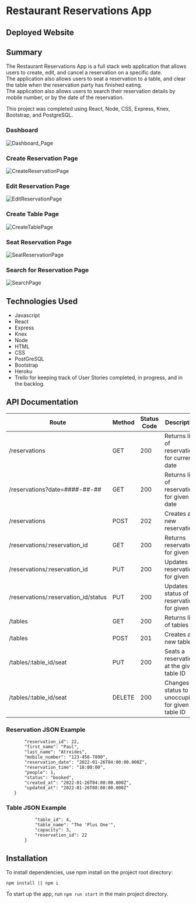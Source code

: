 # Restaurant Reservations App

## Deployed Website

## Summary
The Restaurant Reservations App is a full stack web application that allows users to create, edit, and cancel a reservation on a specific date.\
The application also allows users to seat a reservation to a table, and clear the table when the reservation party has finished eating.\
The application also allows users to search their reservation details by mobile number, or by the date of the reservation.

This project was completed using React, Node, CSS, Express, Knex, Bootstrap, and PostgreSQL.

### Dashboard
![Dashboard_Page](https://user-images.githubusercontent.com/89476020/151012814-8210af4b-e882-444d-9ea2-0c3cbde98e90.JPG)

### Create Reservation Page
![CreateReservationPage](https://user-images.githubusercontent.com/89476020/151012863-09a79523-7007-4429-b490-5ffe28e7df24.JPG)

### Edit Reservation Page
![EditReservationPage](https://user-images.githubusercontent.com/89476020/151012882-474ad242-84db-4309-9520-6663e6ee35cb.JPG)

### Create Table Page
![CreateTablePage](https://user-images.githubusercontent.com/89476020/151012886-60c7c046-3b0f-4759-b346-4737d1dbb854.JPG)

### Seat Reservation Page
![SeatReservationPage](https://user-images.githubusercontent.com/89476020/151012943-fe59ee2e-f316-43e0-a190-cab0bef5d930.JPG)

### Search for Reservation Page
![SearchPage](https://user-images.githubusercontent.com/89476020/151012981-b736f8d5-aaa2-4e68-a925-9404a45a403b.JPG)

## Technologies Used
- Javascript
- React
- Express
- Knex
- Node
- HTML
- CSS
- PostGreSQL
- Bootstrap
- Heroku
- Trello for keeping track of User Stories completed, in progress, and in the backlog.

## API Documentation
| Route | Method | Status Code | Description |
|-------|--------|-------------|-------------|
| /reservations | GET | 200 | Returns list of reservations for current date |
| /reservations?date=####-##-## | GET | 200 | Returns list of reservations for given date |
| /reservations | POST | 202 | Creates a new reservations |
| /reservations/:reservation_id | GET | 200 | Returns reservation for given ID |
| /reservations/:reservation_id | PUT | 200 | Updates reservation for given ID |
| /reservations/:reservation_id/status | PUT | 200 | Updates status of reservation for given ID |
| /tables | GET | 200 | Returns list of tables |
| /tables | POST | 201 | Creates a new table |
| /tables/:table_id/seat | PUT | 200 | Seats a reservation at the given table ID |
| /tables/:table_id/seat | DELETE | 200 | Changes status to unoccupied for given table ID |

### Reservation JSON Example
```"data": {
       "reservation_id": 22,
       "first_name": "Paul",
       "last_name": "Atreides",
       "mobile_number": "123-456-7890",
       "reservation_date": "2022-01-26T04:00:00.000Z",
       "reservation_time": "18:00:00",
       "people": 1,
       "status": "booked",
       "created_at": "2022-01-26T04:00:00.000Z",
       "updated_at": "2022-01-26T08:00:00.000Z"
   }
   ```

### Table JSON Example
```{
           "table_id": 4,
           "table_name": "The 'Plus One'",
           "capacity": 3,
           "reservation_id": 22
       }
```
## Installation
To install dependencies, use npm install on the project root directory:

```npm install || npm i```

To start up the app, run ```npm run start``` in the main project directory.
